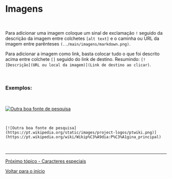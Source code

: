 # Imagens  

<br>

Para adicionar uma imagem coloque um sinal de exclamação `!` seguido da descrição da imagem entre colchetes `[alt text]` e o caminha ou URL da imagem entre parênteses `(../main/imagens/markdown.png)`.  

Para adicionar a imagem como link, basta colocar tudo o que foi descrito acima entre colchete `[]` seguido do link de destino.
Resumindo: `[![Descrição](URL ou local da imagem)](Link de destino ao clicar)`.  

<br>
  
### Exemplos:  

<br>

[![Outra boa fonte de pesquisa](https://pt.wikipedia.org/static/images/project-logos/ptwiki.png)](https://pt.wikipedia.org/wiki/Wikip%C3%A9dia:P%C3%A1gina_principal)  

<br>

`[![Outra boa fonte de pesquisa](https://pt.wikipedia.org/static/images/project-logos/ptwiki.png)](https://pt.wikipedia.org/wiki/Wikip%C3%A9dia:P%C3%A1gina_principal)`  

<br>

---  
  
[Próximo tópico - Caracteres especiais](caracteres-especiais.md)  
  
[Voltar para o início](../README.md)  
